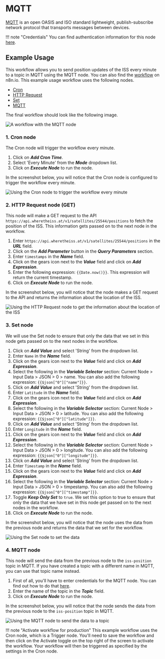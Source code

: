 # MQTT

[MQTT](https://mqtt.org) is an open OASIS and ISO standard lightweight, publish-subscribe network protocol that transports messages between devices.

!!! note "Credentials"
    You can find authentication information for this node [here](/integrations/builtin/credentials/mqtt/).


## Example Usage

This workflow allows you to send position updates of the ISS every minute to a topic in MQTT using the MQTT node. You can also find the [workflow](https://n8n.io/workflows/1069) on n8n.io. This example usage workflow uses the following nodes.
- [Cron](/integrations/builtin/core-nodes/n8n-nodes-base.cron/)
- [HTTP Request](/integrations/builtin/core-nodes/n8n-nodes-base.httpRequest/)
- [Set](/integrations/builtin/core-nodes/n8n-nodes-base.set/)
- [MQTT]()

The final workflow should look like the following image.

![A workflow with the MQTT node](/_images/integrations/builtin/app-nodes/mqtt/workflow.png)

### 1. Cron node

The Cron node will trigger the workflow every minute.

1. Click on ***Add Cron Time***.
2. Select 'Every Minute' from the ***Mode*** dropdown list.
3. Click on ***Execute Node*** to run the node.

In the screenshot below, you will notice that the Cron node is configured to trigger the workflow every minute.

![Using the Cron node to trigger the workflow every minute](/_images/integrations/builtin/app-nodes/mqtt/cron_node.png)

### 2. HTTP Request node (GET)

This node will make a GET request to the API `https://api.wheretheiss.at/v1/satellites/25544/positions` to fetch the position of the ISS. This information gets passed on to the next node in the workflow.

1. Enter `https://api.wheretheiss.at/v1/satellites/25544/positions` in the ***URL*** field.
2. Click on the ***Add Parameter*** button in the ***Query Parameters*** section.
3. Enter `timestamps` in the ***Name*** field.
4. Click on the gears icon next to the ***Value*** field and click on ***Add Expression***.
5. Enter the following expression: `{{Date.now()}}`. This expression will return the current timestamp.
6. Click on ***Execute Node*** to run the node.

In the screenshot below, you will notice that the node makes a GET request to the API and returns the information about the location of the ISS.

![Using the HTTP Request node to get the information about the location of the ISS](/_images/integrations/builtin/app-nodes/mqtt/httprequest_node.png)

### 3. Set node

We will use the Set node to ensure that only the data that we set in this node gets passed on to the next nodes in the workflow.

1. Click on ***Add Value*** and select 'String' from the dropdown list.
2. Enter `Name` in the ***Name*** field.
3. Click on the gears icon next to the ***Value*** field and click on ***Add Expression***.
4. Select the following in the ***Variable Selector*** section: Current Node > Input Data > JSON > 0 > name. You can also add the following expression: `{{$json["0"]["name"]}}`.
5. Click on ***Add Value*** and select 'String' from the dropdown list.
6. Enter `Latitude` in the ***Name*** field.
7. Click on the gears icon next to the ***Value*** field and click on ***Add Expression***.
8. Select the following in the ***Variable Selector*** section: Current Node > Input Data > JSON > 0 > latitude. You can also add the following expression: `{{$json["0"]["latitude"]}}`.
9. Click on ***Add Value*** and select 'String' from the dropdown list.
10. Enter `Longitude` in the ***Name*** field.
11. Click on the gears icon next to the ***Value*** field and click on ***Add Expression***.
12. Select the following in the ***Variable Selector*** section: Current Node > Input Data > JSON > 0 > longitude. You can also add the following expression: `{{$json["0"]["longitude"]}}`.
13. Click on ***Add Value*** and select 'String' from the dropdown list.
14. Enter `Timestamp` in the ***Name*** field.
15. Click on the gears icon next to the ***Value*** field and click on ***Add Expression***.
16. Select the following in the ***Variable Selector*** section: Current Node > Input Data > JSON > 0 > timpestamp. You can also add the following expression: `{{$json["0"]["timestamp"]}}`.
17. Toggle ***Keep Only Set*** to `true`. We set this option to true to ensure that only the data that we have set in this node get passed on to the next nodes in the workflow.
18. Click on ***Execute Node*** to run the node.

In the screenshot below, you will notice that the node uses the data from the previous node and returns the data that we set for the workflow.

![Using the Set node to set the data](/_images/integrations/builtin/app-nodes/mqtt/set_node.png)

### 4. MQTT node

This node will send the data from the previous node to the `iss-position` topic in MQTT. If you have created a topic with a different name in MQTT, you can use that topic name instead.

1. First of all, you'll have to enter credentials for the MQTT node. You can find out how to do that [here](/integrations/builtin/credentials/mqtt/).
2. Enter the name of the topic in the ***Topic*** field.
3. Click on ***Execute Node*** to run the node.

In the screenshot below, you will notice that the node sends the data from the previous node to the `iss-position` topic in MQTT.

![Using the MQTT node to send the data to a topic](/_images/integrations/builtin/app-nodes/mqtt/mqtt_node.png)

!!! note "Activate workflow for production"
    This example workflow uses the Cron node, which is a Trigger node. You'll need to save the workflow and then click on the Activate toggle on the top right of the screen to activate the workflow. Your workflow will then be triggered as specified by the settings in the Cron node.

